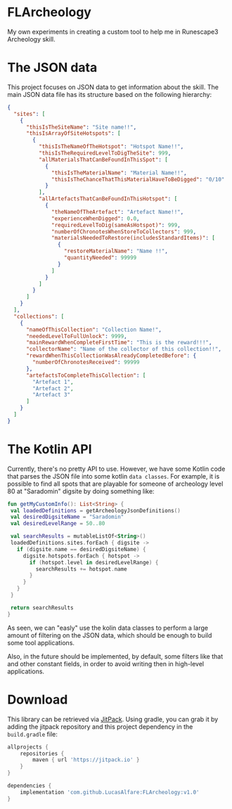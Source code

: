 # FLArcheology

My own experiments in creating a custom tool to help me in Runescape3 Archeology skill.

# The JSON data

This project focuses on JSON data to get information about the skill.
The main JSON data file has its structure based on the following hierarchy:

```json
{
  "sites": [
    {
      "thisIsTheSiteName": "Site name!!",
      "thisIsArrayOfSiteHotspots": [
        {
          "thisIsTheNameOfTheHotspot": "Hotspot Name!!",
          "thisIsTheRequiredLevelToDigTheSite": 999,
          "allMaterialsThatCanBeFoundInThisSpot": [
            {
              "thisIsTheMaterialName": "Material Name!!",
              "thisIsTheChanceThatThisMaterialHaveToBeDigged": "0/10"
            }
          ],
          "allArtefactsThatCanBeFoundInThisHotspot": [
            {
              "theNameOfTheArtefact": "Artefact Name!!",
              "experienceWhenDigged": 0.0,
              "requiredLevelToDig(sameAsHotspot)": 999,
              "numberOfChronotesWhenStoreToCollectors": 999,
              "materialsNeededToRestore(includesStandardItems)": [
                {
                  "restoreMaterialName": "Name !!",
                  "quantityNeeded": 99999
                }
              ]
            }
          ]
        }
      ]
    }
  ],
  "collections": [
    {
      "nameOfThisCollection": "Collection Name!",
      "neededLevelToFullUnlock": 9999,
      "mainRewardWhenCompleteFirstTime": "This is the reward!!!",
      "collectorName": "Name of the collector of this collection!!",
      "rewardWhenThisCollectionWasAlreadyCompletedBefore": {
        "numberOfChronotesReceived": 99999
      },
      "artefactsToCompleteThisCollection": [
        "Artefact 1",
        "Artefact 2",
        "Artefact 3"
      ]
    }
  ]
}
```

# The Kotlin API

Currently, there's no pretty API to use.
However, we have some Kotlin code that
parses the JSON file into some kotlin `data classes`.
For example, it is possible to find all spots that are playable for someone of
archeology level 80 at "Saradomin" digsite by doing something like:

 ```kotlin
 fun getMyCustomInfo(): List<String> {
  val loadedDefinitions = getArcheologyJsonDefinitions()
  val desiredDigsiteName = "Saradomin"
  val desiredLevelRange = 50..80

  val searchResults = mutableListOf<String>()
  loadedDefinitions.sites.forEach { digsite ->
    if (digsite.name == desiredDigsiteName) {
      digsite.hotspots.forEach { hotspot ->
        if (hotspot.level in desiredLevelRange) {
          searchResults += hotspot.name
        }
      }
    }
  }

  return searchResults
}
 ```

As seen, we can "easly"
use the kolin data classes to perform a large amount of filtering on the JSON data,
which should be enough to build some tool applications.

Also, in the future should be implemented, by default, some filters like that and other constant fields, in order to
avoid writing then in high-level applications.

# Download

This library can be retrieved via [JitPack](https://jitpack.io/).
Using gradle, you can grab it by adding the jitpack repository and this project dependency in the `build.gradle` file:

```groovy
allprojects {
    repositories {
        maven { url 'https://jitpack.io' }
    }
}

dependencies {
    implementation 'com.github.LucasAlfare:FLArcheology:v1.0'
}
```